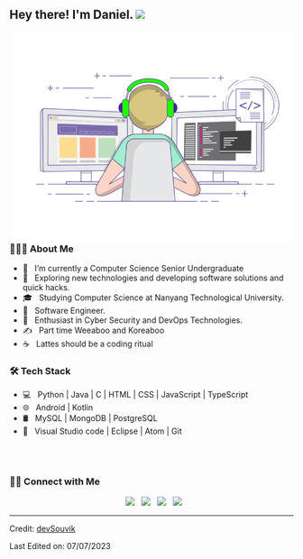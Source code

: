 
        
<h2> Hey there! I'm Daniel. <img src="https://github.com/souvikguria98/souvikguria98/blob/master/Hi.gif" width="25"></h2>
<img align="right" alt="GIF" src="https://raw.githubusercontent.com/devSouvik/devSouvik/master/gif3.gif" width="500"/>

<h3> 👨🏻‍💻 About Me </h3>

- 🔭 &nbsp; I’m currently a Computer Science Senior Undergraduate
- 🤔 &nbsp; Exploring new technologies and developing software solutions and quick hacks.
- 🎓 &nbsp; Studying Computer Science at Nanyang Technological University.
- 💼 &nbsp; Software Engineer.
- 🌱 &nbsp; Enthusiast in Cyber Security and DevOps Technologies.
- ✍️ &nbsp; Part time Weeaboo and Koreaboo
- ☕ &nbsp; Lattes should be a coding ritual

<h3>🛠 Tech Stack</h3>

- 💻 &nbsp; Python | Java | C | HTML | CSS | JavaScript | TypeScript
- 🌐 &nbsp; Android | Kotlin 
- 🛢 &nbsp; MySQL | MongoDB | PostgreSQL
- 🔧 &nbsp; Visual Studio code | Eclipse | Atom | Git

<br>

<!-- ![souvik's Github Stats](https://github-readme-stats.vercel.app/api?username=devSouvik&show_icons=true&title_color=fff&icon_color=79ff97&text_color=9f9f9f&bg_color=151515) -->


</br>


<h3> 🤝🏻 Connect with Me </h3>

<p align="center">
&nbsp; <a href="#" target="_blank" rel="noopener noreferrer"><img src="https://img.icons8.com/plasticine/100/000000/twitter.png" width="50" /></a>  
&nbsp; <a href="#" target="_blank" rel="noopener noreferrer"><img src="https://img.icons8.com/plasticine/100/000000/instagram-new.png" width="50" /></a>  
&nbsp; <a href="https://www.linkedin.com/in/danieltaysg/" target="_blank" rel="noopener noreferrer"><img src="https://img.icons8.com/plasticine/100/000000/linkedin.png" width="50" /></a>
&nbsp; <a href="mailto:danielonline170600@outlook.com" target="_blank" rel="noopener noreferrer"><img src="https://img.icons8.com/plasticine/100/000000/gmail.png"  width="50" /></a>
</p>


----
Credit: [devSouvik](https://github.com/devSouvik)

Last Edited on: 07/07/2023

<!---
DanielxDante/DanielxDante is a ✨ special ✨ repository because its `README.md` (this file) appears on your GitHub profile.
You can click the Preview link to take a look at your changes.
--->
